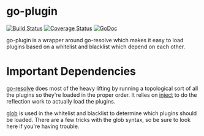 # go-plugin

[![Build Status](https://travis-ci.org/belak/go-plugin.svg?branch=master)](https://travis-ci.org/belak/go-plugin)
[![Coverage Status](https://coveralls.io/repos/github/belak/go-plugin/badge.svg?branch=master)](https://coveralls.io/github/belak/go-plugin?branch=master)
[![GoDoc](https://godoc.org/github.com/belak/go-plugin?status.svg)](https://godoc.org/github.com/belak/go-plugin)

go-plugin is a wrapper around go-resolve which makes it easy to load plugins
based on a whitelist and blacklist which depend on each other.

# Important Dependencies

[go-resolve](https://github.com/belak/go-resolve) does most of the heavy lifting
by running a topological sort of all the plugins so they're loaded in the proper
order. It relies on [inject](https://github.com/codegangsta/inject) to do the
reflection work to actually load the plugins.

[glob](github.com/gobwas/glob) is used in the whitelist and blacklist to
determine which plugins should be loaded. There are a few tricks with the glob
syntax, so be sure to look here if you're having trouble.
